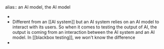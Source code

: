 alias:: an AI model, the AI model

-
- Different from an [[AI system]] but an AI system relies on an AI model to interact with its users. So when it comes to testing the output of AI, the output is coming from an interaction between the AI system and an AI model. In [[blackbox testing]], we won't know the difference
-